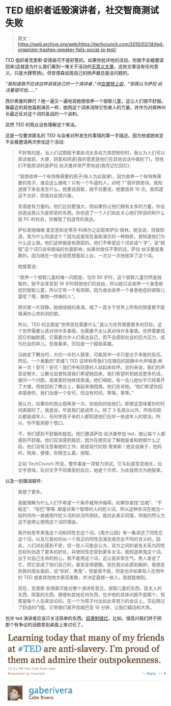# TED 组织者诋毁演讲者，社交智商测试失败

> 原文：<https://web.archive.org/web/https://techcrunch.com/2010/02/14/ted-organizer-trashes-speaker-fails-social-iq-test/>

TED 组织者克里斯·安德森可不是好惹的。如果你批评他的活动，你就不会被邀请回来(这就是为什么我们看到一堆关于活动的[无意义文章](https://web.archive.org/web/20230330193513/http://www.huffingtonpost.com/arianna-huffington/notes-from-ted-can-simpli_b_457709.html)，这些文章没有任何意义，只是大肆赞扬)。但安德森诋毁自己的扬声器总是没问题的。

*“我知道我不应该这样说我自己的一个演讲者，”*何[在推特上说](https://web.archive.org/web/20230330193513/http://twitter.com/TEDchris/status/9039095560)，*“但我认为萨拉·丝沃曼很可怕……”*

西尔弗曼的罪行？她一遍又一遍地说她想收养一个弱智儿童，这让人们很不舒服。像最近的其他喜剧演员一样，她用这个词来消除它伤害人的力量，并作为对佩林州长最近反对这个词的圣战的一个讽刺。

显然 TED 的观众没有理解这个笑话。

这是一位要求匿名的 TED 与会者对所发生的事情的第一手描述，因为他或她肯定不会被邀请再次参加这个活动:

> 不好笑的是，当人们试图赋予某些词太多权力来控制你时，我认为人们可以原谅放屁、大便、阴茎和阴道(我的意思是他们在其他谈话中做到了)，但他们不能原谅的是萨拉·丝沃曼非常严肃地说(我凭记忆回忆):
> 
> “我想收养一个有特殊需要的孩子(有人为此鼓掌)，因为收养一个有特殊需要的孩子，谁会这么做呢？只有一个牛逼的人，对吧？”我环顾房间，我知道接下来会发生什么。她要说弱智，她不仅要说，她要放弃 10 次。我知道这不太好，但我对此很兴奋。
> 
> 言语是有力量的。他们比剑更强大，但如果你让他们拥有太多的力量，你会创造出我认为是邪恶的东西。你创造了一个人们如此关心他们所说的和什么是 PC 的社会，你摧毁了创造性的表达。
> 
> 萨拉紧随梅根·麦凯恩和史蒂芬·科拜尔之后取笑萨拉·佩林。她没说，但我知道。我为什么知道这个？因为这是现在喜剧演员的一种趋势，我知道他们为什么这么做。他们这样做是有原因的。他们不希望这个词变成“r 字”。说“弱智”这个词只会有极端的负面影响，如果你放任不管的话，萨拉·丝沃曼是勇敢的，因为她在一些全球思想面前上台，一次又一次地放弃了这个词。
> 
> 她接着说:
> 
> “收养一个弱智儿童的唯一问题是，当你 80 岁时，这个弱智儿童仍然是弱智的，她不会享受到 18 岁时释放他们的自由，所以她只会收养一个身患绝症的弱智儿童，所以它有一个有效期，因为谁会收养一个身患绝症的弱智儿童呢？嗯，像她一样棒的人”。
> 
> 房间里一片寂静，她继续她的表演，唱了一首关于世界上所有的阴茎都不能填满你心灵的洞的歌。
> 
> 所以，TED 的主题是“世界现在需要什么”,我认为世界需要更多的莎拉。这个世界需要认真对待许多事情，也需要不太认真对待许多事情。世界需要找回它的幽默感。它需要允许人们表达自己，而不会感到社会的巨大压力，成为社会的弃儿。在我看来，莎拉是一个超级英雄。
> 
> 当她走下舞台时，大约一半的人鼓掌，可能其中一半只是出于本能的反应。然后，一个勇敢的“灵魂”( TED 这样称呼我们)在随后的寂静中大声喊道:再来一次！安可！安可！我们中有同感的人站起来欢呼。总的来说，我们的声音足够大，让舞台监督知道我们希望她回来，我们希望听到她说更多的话，被问一个问题，或者更好地继续表演。他们喊她，有一会儿她似乎已经离开了大楼，但她回到了舞台上，看起来很困惑。他们告诉她，“他们希望你回来感谢你，我们会做一个安可，但没有时间，等等。等等。”
> 
> 我认为，如果你的观众想再来一次，你他妈的给他们。即使这意味着你的时间表超时了。我是说，毕竟我们是成年人。除了 3 名观众以外，所有的观众都是成年人，任何带孩子来的人都知道他们在听一些成年人的想法。所以，你不能用那个借口。
> 
> 不，他们感到不舒服和尴尬。他们邀请萨拉·丝沃曼参加 ted，她让每个人都感到不舒服。他们应该感到尴尬，因为在她完全了解她是谁和她做什么之前，他们没有注意看她的工作。她是现代的琼·里弗斯！她会说婊子，他妈的，狗屎，便便，你猜怎么着。弱智。
> 
> 正如 TechCrunch 所说，整件事是一项智力测试，它与玩耍息息相关。玩文字游戏，玩对文字不同类型的反应，她是个大师，为此我再次为她鼓掌。

以及一封跟进邮件:

> 我想了更多。
> 
> 我能理解为什么人们不希望一个条件被用作侮辱。如果你查找“白痴”、“不稳定”、“哑巴”等等..都是对某个智障的人的贬义词，所以这种状况在相当一段时间内一直被用作贬义词的状况所困扰。我对此表示同情，但我仍然认为这不是停止使用这个词的理由。
> 
> 我开始思考黑鬼这个词和同性恋这个词。《南方公园》有一集讲述了同性恋这个词，以及它是如何从一个真正的同性恋演变成完全不同的含义的。因此，人们对此感到不安，但一些人可能会认为，双方之间的紧张关系为同性恋权利创造了更多的好处，并使同性恋受到更多关注。我知道黑鬼这个词。出于对自己生命的担心，我不能用这个词，这让我非常生气。黑人拿走了它，把它变成了他们自己的，甚至变得更酷，现在我对此感到嫉妒。我想走到我的朋友面前，说“你好，黑鬼”，但是我不能，但是也许如果有人在明年的 TED 或者其他地方表现勇敢，并决定震撼一些人，我就能做到。
> 
> 现在，克里斯·安德森可能对整个演讲有意见，弱智儿童的东西，犹太人的东西，阴茎的东西，便便和其他任何东西，也许他的具体问题不是那个，但那是每个人后来谈论的。在一个为孩子付出如此多努力的会议上，莎拉跨过了舒适的门槛。它带我们离开库姆巴亚 18 分钟，让我们蠕动和大笑。

也许 ted 演讲者应该只关注简单的东西。[奴隶制很烂](https://web.archive.org/web/20230330193513/http://twitter.com/gaberivera/status/8976199410)，比如。很高兴我们终于把那个有争议的话题拿到桌面上来讨论了。

![](img/5081404bc85807493dc6a25c1112969a.png)